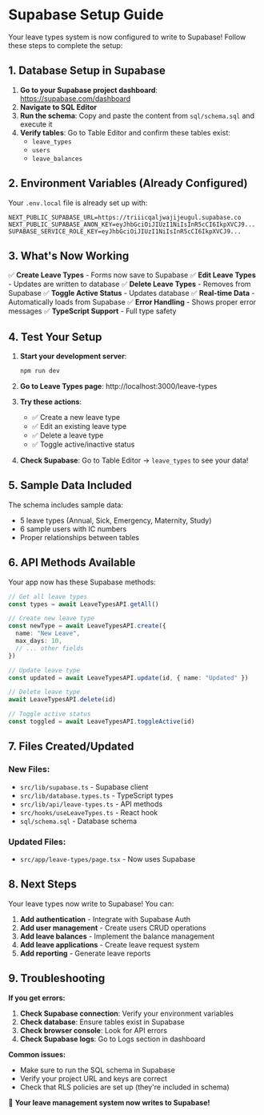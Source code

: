 # Supabase Setup Guide

Your leave types system is now configured to write to Supabase! Follow these steps to complete the setup:

## 1. Database Setup in Supabase

1. **Go to your Supabase project dashboard**: https://supabase.com/dashboard
2. **Navigate to SQL Editor**
3. **Run the schema**: Copy and paste the content from `sql/schema.sql` and execute it
4. **Verify tables**: Go to Table Editor and confirm these tables exist:
   - `leave_types`
   - `users`
   - `leave_balances`

## 2. Environment Variables (Already Configured)

Your `.env.local` file is already set up with:
```env
NEXT_PUBLIC_SUPABASE_URL=https://triiicqaljwajijeugul.supabase.co
NEXT_PUBLIC_SUPABASE_ANON_KEY=eyJhbGciOiJIUzI1NiIsInR5cCI6IkpXVCJ9...
SUPABASE_SERVICE_ROLE_KEY=eyJhbGciOiJIUzI1NiIsInR5cCI6IkpXVCJ9...
```

## 3. What's Now Working

✅ **Create Leave Types** - Forms now save to Supabase
✅ **Edit Leave Types** - Updates are written to database
✅ **Delete Leave Types** - Removes from Supabase
✅ **Toggle Active Status** - Updates database
✅ **Real-time Data** - Automatically loads from Supabase
✅ **Error Handling** - Shows proper error messages
✅ **TypeScript Support** - Full type safety

## 4. Test Your Setup

1. **Start your development server**:
   ```bash
   npm run dev
   ```

2. **Go to Leave Types page**: http://localhost:3000/leave-types

3. **Try these actions**:
   - ✅ Create a new leave type
   - ✅ Edit an existing leave type  
   - ✅ Delete a leave type
   - ✅ Toggle active/inactive status

4. **Check Supabase**: Go to Table Editor → `leave_types` to see your data!

## 5. Sample Data Included

The schema includes sample data:
- 5 leave types (Annual, Sick, Emergency, Maternity, Study)
- 6 sample users with IC numbers
- Proper relationships between tables

## 6. API Methods Available

Your app now has these Supabase methods:

```typescript
// Get all leave types
const types = await LeaveTypesAPI.getAll()

// Create new leave type
const newType = await LeaveTypesAPI.create({
  name: "New Leave",
  max_days: 10,
  // ... other fields
})

// Update leave type
const updated = await LeaveTypesAPI.update(id, { name: "Updated" })

// Delete leave type
await LeaveTypesAPI.delete(id)

// Toggle active status
const toggled = await LeaveTypesAPI.toggleActive(id)
```

## 7. Files Created/Updated

### New Files:
- `src/lib/supabase.ts` - Supabase client
- `src/lib/database.types.ts` - TypeScript types
- `src/lib/api/leave-types.ts` - API methods
- `src/hooks/useLeaveTypes.ts` - React hook
- `sql/schema.sql` - Database schema

### Updated Files:
- `src/app/leave-types/page.tsx` - Now uses Supabase

## 8. Next Steps

Your leave types now write to Supabase! You can:

1. **Add authentication** - Integrate with Supabase Auth
2. **Add user management** - Create users CRUD operations
3. **Add leave balances** - Implement the balance management
4. **Add leave applications** - Create leave request system
5. **Add reporting** - Generate leave reports

## 9. Troubleshooting

**If you get errors:**

1. **Check Supabase connection**: Verify your environment variables
2. **Check database**: Ensure tables exist in Supabase
3. **Check browser console**: Look for API errors
4. **Check Supabase logs**: Go to Logs section in dashboard

**Common issues:**
- Make sure to run the SQL schema in Supabase
- Verify your project URL and keys are correct
- Check that RLS policies are set up (they're included in schema)

🎉 **Your leave management system now writes to Supabase!**
